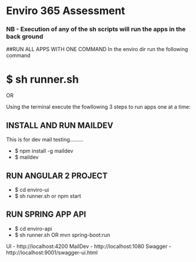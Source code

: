 
# Enviro 365 Assessment

### NB - Execution of any of the sh scripts will run the apps in the back ground

##RUN ALL APPS WITH ONE COMMAND
In the enviro dir run the following command
# $ sh runner.sh


OR 

Using the terminal execute the fowllowing 3 steps to run apps one at a time:

## INSTALL AND RUN MAILDEV
This is for dev mail testing.........

* $ npm install -g maildev
* $ maildev


## RUN ANGULAR 2 PROJECT

* $ cd enviro-ui
* $ sh runner.sh  or npm start


## RUN SPRING APP API

* $ cd enviro-api
* $ sh runner.sh OR mvn spring-boot:run

UI - http://localhost:4200
MailDev - http://localhost:1080 
Swagger - http://localhost:9001/swagger-ui.html